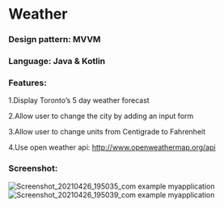 # Weather 
### Design pattern: MVVM
### Language: Java & Kotlin
### Features:
1.Display Toronto’s 5 day weather forecast

2.Allow user to change the city by adding an input form

3.Allow user to change units from Centigrade to Fahrenheit

4.Use open weather api: http://www.openweathermap.org/api 

### Screenshot:
![Screenshot_20210426_195035_com example myapplication](https://user-images.githubusercontent.com/61602288/116160915-3e5f4380-a6c9-11eb-832b-fff31acf9313.jpg)
![Screenshot_20210426_195039_com example myapplication](https://user-images.githubusercontent.com/61602288/116160985-5767f480-a6c9-11eb-985c-1db67b2eaa7b.jpg)
